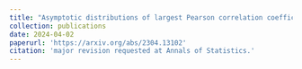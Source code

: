 ```yaml
---
title: "Asymptotic distributions of largest Pearson correlation coefficients under dependent structures"
collection: publications
date: 2024-04-02
paperurl: 'https://arxiv.org/abs/2304.13102'
citation: 'major revision requested at Annals of Statistics.'
---
```

